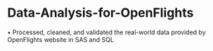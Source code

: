 # Data-Analysis-for-OpenFlights
• Processed, cleaned, and validated the real-world data provided by OpenFlights website in SAS and SQL
